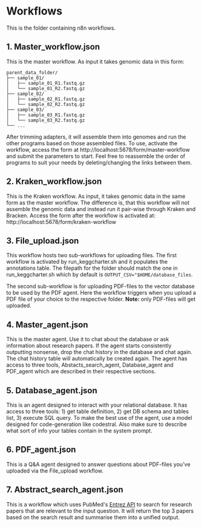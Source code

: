 # Workflows

This is the folder containing n8n workflows.

## 1. Master_workflow.json
This is the master workflow. As input it takes genomic data in this form:
```
parent_data_folder/  
├── sample_01/  
│   ├── sample_01_R1.fastq.gz  
│   └── sample_01_R2.fastq.gz  
├── sample_02/  
│   ├── sample_02_R1.fastq.gz  
│   └── sample_02_R2.fastq.gz  
├── sample_03/  
│   ├── sample_03_R1.fastq.gz  
│   └── sample_03_R2.fastq.gz  
└── ...
```
After trimming adapters, it will assemble them into genomes and run the other programs based on those assembled files. To use, activate the workflow, access the form at http://localhost:5678/form/master-workflow and submit the parameters to start. Feel free to reassemble the order of programs to suit your needs by deleting/changing the links between them.

## 2. Kraken_workflow.json
This is the Kraken workflow. As input, it takes genomic data in the same form as the master workflow. The difference is, that this workflow will not assemble the genomic data and instead run it pair-wise through Kraken and Bracken. Access the form after the workflow is activated at: http://localhost:5678/form/kraken-workflow 

## 3. File_upload.json

This workflow hosts two sub-workflows for uploading files. The first workflow is activated by run_keggcharter.sh and it populates the annotations table. The filepath for the folder should match the one in run_keggcharter.sh which by default is `OUTPUT_CSV="$HOME/database_files`.

The second sub-workflow is for uploading PDF-files to the vector database to be used by the PDF agent. Here the workflow triggers when you upload a PDF file of your choice to the respective folder. **Note:** only PDF-files will get uploaded.

## 4. Master_agent.json
This is the master agent. Use it to chat about the database or ask information about research papers. If the agent starts consistently outputting nonsense, drop the chat history in the database and chat again. The chat history table will automatically be created again. The agent has access to three tools, Abstacts_search_agent, Database_agent and PDF_agent which are described in their respective sections.

## 5. Database_agent.json

This is an agent designed to interact with your relational database. It has access to three tools: 1) get table definition, 2) get DB schema and tables list, 3) execute SQL query. To make the best use of the agent, use a model designed for code-generation like codestral. Also make sure to describe what sort of info your tables contain in the system prompt.

## 6. PDF_agent.json

This is a Q&A agent designed to answer questions about PDF-files you've uploaded via the File_upload workflow. 

## 7. Abstract_search_agent.json

This is a workflow which uses PubMed's [Entrez API](https://www.ncbi.nlm.nih.gov/books/NBK25501/) to search for research papers that are relevant to the input question. It will return the top 3 papers based on the search result and summarise them into a unified output.